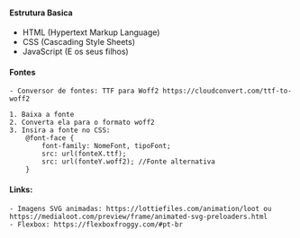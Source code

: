 
#### Estrutura Basica
- HTML (Hypertext Markup Language)
- CSS (Cascading Style Sheets)
- JavaScript (E os seus filhos)

#### Fontes
    - Conversor de fontes: TTF para Woff2 https://cloudconvert.com/ttf-to-woff2

    1. Baixa a fonte
    2. Converta ela para o formato woff2
    3. Insira a fonte no CSS:
        @font-face {
            font-family: NomeFont, tipoFont;
            src: url(fonteX.ttf);
            src: url(fonteY.woff2); //Fonte alternativa
        }

#### Links:
    - Imagens SVG animadas: https://lottiefiles.com/animation/loot ou https://medialoot.com/preview/frame/animated-svg-preloaders.html
    - Flexbox: https://flexboxfroggy.com/#pt-br